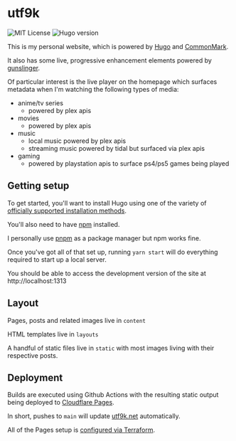 # utf9k

![MIT License](https://img.shields.io/github/license/marcus-crane/utf9k)
![Hugo version](https://img.shields.io/badge/hugo-v0.91.2-blue)

This is my personal website, which is powered by [Hugo](https://www.gohugo.io) and [CommonMark](https://commonmark.org).

It also has some live, progressive enhancement elements powered by [gunslinger](https://github.com/marcus-crane/gunslinger).

Of particular interest is the live player on the homepage which surfaces metadata when I'm watching the following types of media:

* anime/tv series
  * powered by plex apis
* movies
  * powered by plex apis
* music
  * local music powered by plex apis
  * streaming music powered by tidal but surfaced via plex apis
* gaming
  * powered by playstation apis to surface ps4/ps5 games being played

## Getting setup

To get started, you'll want to install Hugo using one of the variety of [officially supported installation methods](https://gohugo.io/getting-started/installing/).

You'll also need to have [npm](https://www.npmjs.com/get-npm) installed.

I personally use [pnpm](https://pnpm.io/) as a package manager but npm works fine.

Once you've got all of that set up, running `yarn start` will do everything required to start up a local server.

You should be able to access the development version of the site at http://localhost:1313

## Layout

Pages, posts and related images live in `content`

HTML templates live in `layouts`

A handful of static files live in `static` with most images living with their respective posts.

## Deployment

Builds are executed using Github Actions with the resulting static output being deployed to [Cloudflare Pages](https://pages.cloudflare.com/).

In short, pushes to `main` will update [utf9k.net](https://utf9k.net) automatically.

All of the Pages setup is [configured via Terraform](https://github.com/marcus-crane/infrastructure/blob/main/cfpages-utf9k-net.tf).